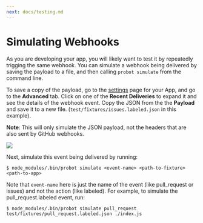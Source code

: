 ```yaml
---
next: docs/testing.md
---
```


# Simulating Webhooks

As you are developing your app, you will likely want to test it by repeatedly trigging the same webhook. You can simulate a webhook being delivered by saving the payload to a file, and then calling `probot simulate` from the command line.

To save a copy of the payload, go to the  [settings](https://github.com/settings/apps) page for your App, and go to the **Advanced** tab. Click on one of the **Recent Deliveries** to expand it and see the details of the webhook event. Copy the JSON from the the **Payload** and save it to a new file. (`test/fixtures/issues.labeled.json` in this example).

**Note**: This will only simulate the JSON payload, not the headers that are also sent by GitHub webhooks.

![](https://user-images.githubusercontent.com/173/28491924-e03e91f2-6ebe-11e7-9570-6d48da68c6ca.png)

Next, simulate this event being delivered by running:

    $ node_modules/.bin/probot simulate <event-name> <path-to-fixture> <path-to-app>

Note that `event-name` here is just the name of the event (like pull_request or issues) and not the action (like labeled). For example, to simulate the pull_request.labeled event, run:

    $ node_modules/.bin/probot simulate pull_request test/fixtures/pull_request.labeled.json ./index.js
    
